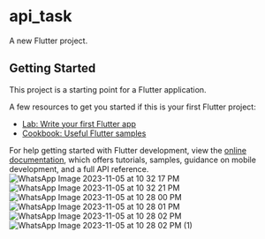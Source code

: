 # api_task

A new Flutter project.

## Getting Started

This project is a starting point for a Flutter application.

A few resources to get you started if this is your first Flutter project:

- [Lab: Write your first Flutter app](https://docs.flutter.dev/get-started/codelab)
- [Cookbook: Useful Flutter samples](https://docs.flutter.dev/cookbook)

For help getting started with Flutter development, view the
[online documentation](https://docs.flutter.dev/), which offers tutorials,
samples, guidance on mobile development, and a full API reference.
![WhatsApp Image 2023-11-05 at 10 32 17 PM](https://github.com/Nour-2003/Api_task/assets/102908746/60ae66c3-e772-44bd-ad61-ffe34c146208)
![WhatsApp Image 2023-11-05 at 10 32 21 PM](https://github.com/Nour-2003/Api_task/assets/102908746/0a20a5de-a9cb-4d48-99f0-c29428b31d26)
![WhatsApp Image 2023-11-05 at 10 28 00 PM](https://github.com/Nour-2003/Api_task/assets/102908746/0c1e4035-d763-4ead-a7b6-2e941dd1c13f)
![WhatsApp Image 2023-11-05 at 10 28 01 PM](https://github.com/Nour-2003/Api_task/assets/102908746/8e45200d-fb05-4ccb-95d6-b254ef1105b7)
![WhatsApp Image 2023-11-05 at 10 28 02 PM](https://github.com/Nour-2003/Api_task/assets/102908746/5c928c9a-ce22-4f23-a13e-b4407f00425e)
![WhatsApp Image 2023-11-05 at 10 28 02 PM (1)](https://github.com/Nour-2003/Api_task/assets/102908746/bcaaff1d-6887-4194-a3ca-8ce3af8af42b)
